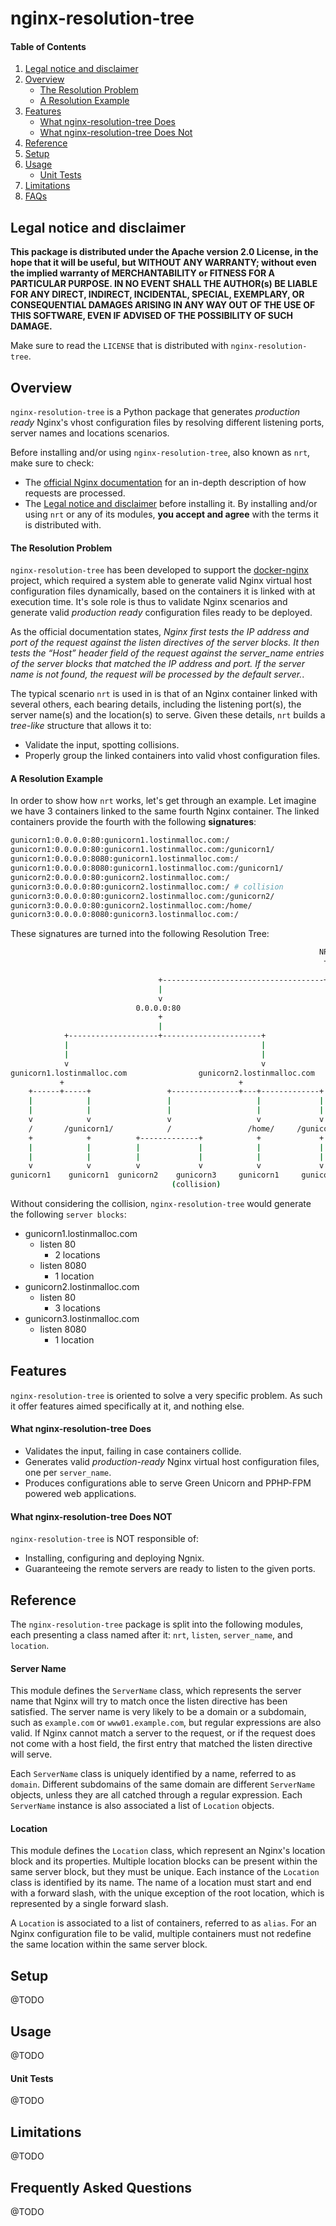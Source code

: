 # **nginx-resolution-tree**
#### Table of Contents
1. [Legal notice and disclaimer](#legal-notice-and-disclaimer)
2. [Overview](#overview)
    * [The Resolution Problem](#the-resolution-problem)
    * [A Resolution Example](#a-resolution-example)
3. [Features](#features)
    * [What nginx-resolution-tree Does](#what-nginx-resolution-tree-does)
    * [What nginx-resolution-tree Does Not](#what-nginx-resolution-tree-does-not)
4. [Reference](#reference)
5. [Setup](#setup)
6. [Usage](#usage)
    * [Unit Tests](#unit-tests)
7. [Limitations](#limitations)
8. [FAQs](#faqs)

## **Legal notice and disclaimer**
**This package is distributed under the Apache version 2.0 License, in the hope that it will be useful, but WITHOUT ANY WARRANTY; without even the implied warranty of MERCHANTABILITY or FITNESS FOR A PARTICULAR PURPOSE. IN NO EVENT  SHALL THE AUTHOR(s) BE LIABLE FOR ANY DIRECT, INDIRECT, INCIDENTAL, SPECIAL, EXEMPLARY, OR CONSEQUENTIAL DAMAGES ARISING IN ANY WAY OUT OF THE USE OF THIS SOFTWARE, EVEN IF ADVISED OF THE POSSIBILITY OF  SUCH DAMAGE.**

Make sure to read the `LICENSE` that is distributed with `nginx-resolution-tree`.

## Overview
`nginx-resolution-tree` is a Python package that generates *production ready* Nginx's vhost configuration files by resolving different listening ports, server names and locations scenarios. 

Before installing and/or using `nginx-resolution-tree`, also known as `nrt`, make sure to check:

 - The [official Nginx documentation](http://nginx.org/en/docs/http/request_processing.html) for an in-depth description of how requests are processed.
 - The [Legal notice and disclaimer](#legal-notice-and-disclaimer) before installing it. By installing and/or using `nrt` or any of its modules, **you accept and agree** with the terms it is distributed with.

#### The Resolution Problem
`nginx-resolution-tree` has been developed to support the [docker-nginx](https://github.com/jaschac/docker-nginx) project, which required a system able to generate valid Nginx virtual host configuration files dynamically, based on the containers it is linked with at execution time. It's sole role is thus to validate Nginx scenarios and generate valid *production ready* configuration files ready to be deployed.

As the official documentation states, *Nginx first tests the IP address and port of the request against the listen directives of the server blocks. It then tests the “Host” header field of the request against the server_name entries of the server blocks that matched the IP address and port. If the server name is not found, the request will be processed by the default server.*.

The typical scenario `nrt` is used in is that of an Nginx container linked with several others, each bearing details, including the listening port(s), the server name(s) and the location(s) to serve. Given these details, `nrt` builds a *tree-like* structure that allows it to:

 - Validate the input, spotting collisions.
 - Properly group the linked containers into valid vhost configuration files.

#### A Resolution Example
In order to show how `nrt` works, let's get through an example. Let imagine we have 3 containers linked to the same fourth Nginx container. The linked containers provide the fourth with the following **signatures**:

```sh
gunicorn1:0.0.0.0:80:gunicorn1.lostinmalloc.com:/
gunicorn1:0.0.0.0:80:gunicorn1.lostinmalloc.com:/gunicorn1/
gunicorn1:0.0.0.0:8080:gunicorn1.lostinmalloc.com:/
gunicorn1:0.0.0.0:8080:gunicorn1.lostinmalloc.com:/gunicorn1/
gunicorn2:0.0.0.0:80:gunicorn2.lostinmalloc.com:/
gunicorn3:0.0.0.0:80:gunicorn2.lostinmalloc.com:/ # collision
gunicorn3:0.0.0.0:80:gunicorn2.lostinmalloc.com:/gunicorn2/
gunicorn3:0.0.0.0:80:gunicorn2.lostinmalloc.com:/home/
gunicorn3:0.0.0.0:8080:gunicorn3.lostinmalloc.com:/
```
These signatures are turned into the following Resolution Tree:
```sh
                                                                     NRT
                                                                      +
                                                                      |
                                 +------------------------------------+--------------------------------------+
                                 |                                                                           |
                                 v                                                                           v
                            0.0.0.0:80                                                                  0.0.0.0:8080
                                 +                                                                           +
                                 |                                                                           |
            +--------------------+----------------------+                      +-----------------------------+-------------+
            |                                           |                      |                                           |
            |                                           |                      |                                           |
            v                                           v                      v                                           v
gunicorn1.lostinmalloc.com                gunicorn2.lostinmalloc.com    gunicorn1.lostinmalloc.com       gunicorn3.lostinmalloc.com
           +                                       +                               +                               +
    +------+-----+                 +---------------+---+-------------+             |                               |
    |            |                 |                   |             |             |                               |
    |            |                 |                   |             |             |                               |
    v            v                 v                   v             v             v                               v
    /       /gunicorn1/            /                 /home/     /gunicorn2/        /                               /
    +            +          +-------------+            +             +             +                               +
    |            |          |             |            |             |             |                               |
    |            |          |             |            |             |             |                               |
    v            v          v             v            v             v             v                               v
gunicorn1    gunicorn1  gunicorn2    gunicorn3     gunicorn1     gunicorn1     gunicorn1                       gunicorn3
                                    (collision)
```
Without considering the collision, `nginx-resolution-tree` would generate the following `server blocks`:

 - gunicorn1.lostinmalloc.com
   - listen 80
     - 2 locations
   - listen 8080
     - 1 location
 - gunicorn2.lostinmalloc.com
   - listen 80
     - 3 locations
 - gunicorn3.lostinmalloc.com
   - listen 8080
     - 1 location

## Features
`nginx-resolution-tree` is oriented to solve a very specific problem. As such it offer features aimed specifically at it, and nothing else.

#### What nginx-resolution-tree Does

 - Validates the input, failing in case containers collide.
 - Generates valid *production-ready* Nginx virtual host configuration files, one per `server_name`. 
 - Produces configurations able to serve Green Unicorn and PPHP-FPM powered web applications.

#### What nginx-resolution-tree Does NOT
`nginx-resolution-tree`  is NOT responsible of:

 - Installing, configuring and deploying Ngnix.
 - Guaranteeing the remote servers are ready to listen to the given ports.

## Reference
The `nginx-resolution-tree` package is split into the following modules, each presenting a class named after it: `nrt`, `listen`, `server_name`, and `location`.

#### Server Name
This module defines the `ServerName` class, which represents the server name that Nginx will try to
match once the listen directive has been satisfied. The server name is very likely to be a domain
or a subdomain, such as `example.com` or `www01.example.com`, but regular expressions are also
valid. If Nginx cannot match a server to the request, or if the request does not come with a host
field, the first entry that matched the listen directive will serve.

Each `ServerName` class is uniquely identified by a name, referred to as `domain`. Different
subdomains of the same domain are different `ServerName` objects, unless they are all catched
through a regular expression. Each `ServerName` instance is also associated a list of `Location`
objects.

#### Location
This module defines the `Location` class, which represent an Nginx's location block and its
properties. Multiple location blocks can be present within the same server block, but they must be
unique. Each instance of the `Location` class is identified by its name. The name of a location must
start and end with a forward slash, with the unique exception of the root location, which is
represented by a single forward slash.

A `Location` is associated to a list of containers, referred to as `alias`. For an Nginx configuration
file to be valid, multiple containers must not redefine the same location within the same server
block.

## Setup
@TODO

## Usage
@TODO

#### Unit Tests
@TODO

## Limitations
@TODO

## Frequently Asked Questions
@TODO

